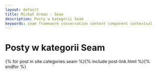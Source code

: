 ```yaml
---
layout: default
title: Michał Orman - Seam
description: Posty w kategorii Seam
keywords: seam framework conversation context component contextual
---
```

# Posty w kategorii Seam
{% for post in site.categories.seam %}{% include post-link.html %}{% endfor %}